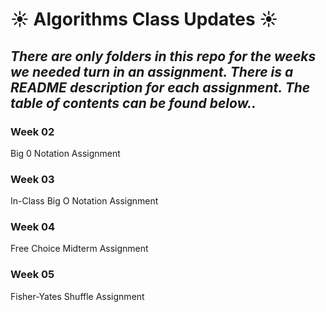 # :sunny: Algorithms Class Updates :sunny:

## *There are only folders in this repo for the weeks we needed turn in an assignment. There is a README description for each assignment. The table of contents can be found below..*

### Week 02
Big 0 Notation Assignment

### Week 03
In-Class Big O Notation Assignment

### Week 04
Free Choice Midterm Assignment

### Week 05
Fisher-Yates Shuffle Assignment